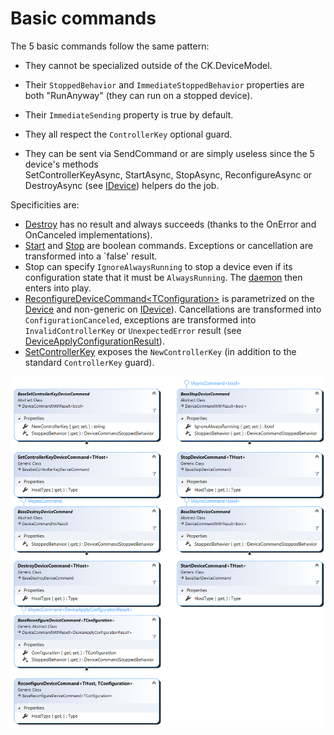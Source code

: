 # Basic commands

The 5 basic commands follow the same pattern:

- They cannot be specialized outside of the CK.DeviceModel.

- Their `StoppedBehavior` and `ImmediateStoppedBehavior` properties are both "RunAnyway" (they can run on a stopped device).

- Their `ImmediateSending` property is true by default.

- They all respect the `ControllerKey` optional guard.

- They can be sent via SendCommand or are simply useless since the 5 device's methods  
SetControllerKeyAsync, StartAsync, StopAsync, ReconfigureAsync or DestroyAsync (see [IDevice](../../Device/IDevice.cs)) helpers
do the job.

Specificities are:
- [Destroy](BaseDestroyDeviceCommand.cs) has no result and always succeeds (thanks to the OnError and OnCanceled implementations).
- [Start](StartDeviceCommand.cs) and [Stop](StopDeviceCommand.cs) are boolean commands. Exceptions or cancellation are transformed into a `false' result.
- Stop can specify `IgnoreAlwaysRunning` to stop a device even if its configuration state that it must be `AlwaysRunning`. The [daemon](../../Daemon) then enters into play.
- [ReconfigureDeviceCommand&lt;TConfiguration&gt;](ReconfigureDeviceCommand.cs) is parametrized on the [Device](../../Device/Device.cs) and non-generic on [IDevice](../../Device/IDevice.cs)).
   Cancellations are transformed into `ConfigurationCanceled`, exceptions are transformed into `InvalidControllerKey` or `UnexpectedError` result (see [DeviceApplyConfigurationResult](../../Host/DeviceApplyConfigurationResult.cs)).
- [SetControllerKey](SetControllerKeyDeviceCommand.cs) exposes the `NewControllerKey` (in addition to the standard `ControllerKey` guard).

![The 5 basic commands](/../../../Common/Doc/BasicCommands.png)

